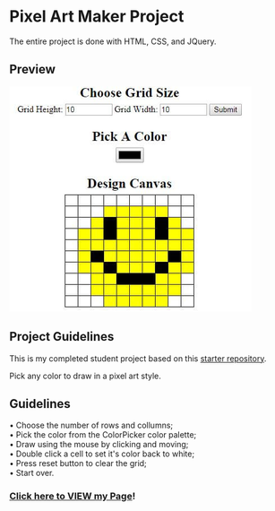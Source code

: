 # Pixel Art Maker Project
The entire project is done with HTML, CSS, and JQuery.

## Preview
![Pixel Art](https://github.com/riskymind/Pixel-Art-Maker/blob/master/sample.JPG "Pixel Art")

## Project Guidelines
This is my completed student project based on this [starter repository](https://github.com/udacity/project-pixel-art-maker-starter).

Pick any color to draw in a pixel art style.

## Guidelines
• Choose the number of rows and collumns;<br>
• Pick the color from the ColorPicker color palette;<br>
• Draw using the mouse by clicking and moving;<br>
• Double click a cell to set it's color back to white;<br>
• Press reset button to clear the grid;<br>
• Start over.
 


### [Click here to VIEW my Page](https://riskymind.github.io/Pixel-Art-Maker/)!
